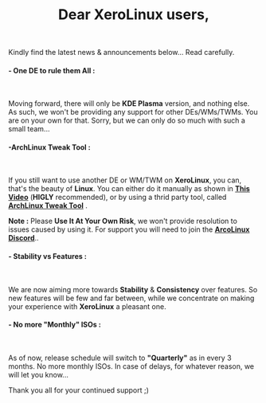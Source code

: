 # <center>Dear XeroLinux users,</center>
<br />

Kindly find the latest news &amp; announcements below… Read carefully.

#### - One DE to rule them All :
<br />

Moving forward, there will only be **KDE Plasma** version, and nothing else. As such, we won't be providing any support for other DEs/WMs/TWMs. You are on your own for that. Sorry, but we can only do so much with such a small team...

#### -ArchLinux Tweak Tool :
<br />

If you still want to use another DE or WM/TWM on **XeroLinux**, you can, that's the beauty of **Linux**. You can either do it manually as shown in **<a href="https://www.youtube.com/watch?v=wNJyaFaEVDs" target="_blank" rel="noreferrer">This Video</a>** (**HIGLY** recommended), or by using a thrid party tool, called **<a href="https://www.youtube.com/playlist?list=PLlloYVGq5pS70fUzDjgj9Mi4ADMDjXQmG" target="_blank" rel="noreferrer">  ArchLinux Tweak Tool</a>** .
<br />

**Note :** Please **Use It At Your Own Risk**, we won't provide resolution to issues caused by using it. For support you will need to join the **<a href="https://discordapp.com/channels/421588918580805642/972085522891673641" target="_blank" rel="noreferrer">ArcoLinux Discord</a>**..

#### - Stability vs Features :
<br />

We are now aiming more towards **Stability** & **Consistency** over features. So new features will be few and far between, while we concentrate on making your experience with **XeroLinux** a pleasant one.

#### - No more "Monthly" ISOs :
<br />

As of now, release schedule will switch to **"Quarterly"** as in every 3 months. No more monthly ISOs. In case of delays, for whatever reason, we will let you know...

Thank you all for your continued support ;)
